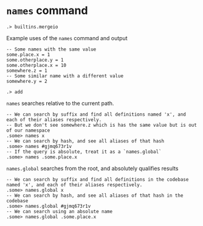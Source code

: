 # `names` command

```ucm:hide
.> builtins.mergeio
```

Example uses of the `names` command and output

```unison
-- Some names with the same value
some.place.x = 1
some.otherplace.y = 1
some.otherplace.x = 10
somewhere.z = 1
-- Some similar name with a different value
somewhere.y = 2
```

```ucm
.> add
```


`names` searches relative to the current path.

```ucm
-- We can search by suffix and find all definitions named 'x', and each of their aliases respectively.
-- But we don't see somewhere.z which is has the same value but is out of our namespace
.some> names x
-- We can search by hash, and see all aliases of that hash
.some> names #gjmq673r1v
-- If the query is absolute, treat it as a `names.global`
.some> names .some.place.x
```

`names.global` searches from the root, and absolutely qualifies results


```ucm
-- We can search by suffix and find all definitions in the codebase named 'x', and each of their aliases respectively.
.some> names.global x
-- We can search by hash, and see all aliases of that hash in the codebase
.some> names.global #gjmq673r1v
-- We can search using an absolute name
.some> names.global .some.place.x
```
